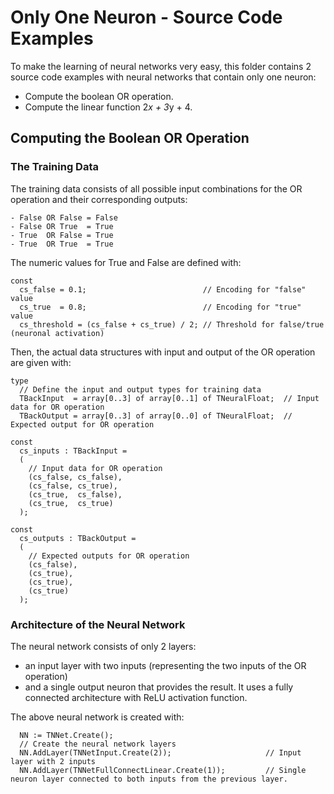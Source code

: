 # Only One Neuron - Source Code Examples

To make the learning of neural networks very easy, this folder contains 2 source code examples with neural networks that contain only one neuron:
* Compute the boolean OR operation.
* Compute the linear function 2*x + 3*y + 4.

## Computing the Boolean OR Operation

### The Training Data
The training data consists of all possible input combinations for the OR operation and their corresponding outputs:
```
- False OR False = False
- False OR True  = True
- True  OR False = True
- True  OR True  = True
```
The numeric values for True and False are defined with:
```
const
  cs_false = 0.1;                          // Encoding for "false" value
  cs_true  = 0.8;                          // Encoding for "true" value
  cs_threshold = (cs_false + cs_true) / 2; // Threshold for false/true (neuronal activation)
```

Then, the actual data structures with input and output of the OR operation are given with:
```
type
  // Define the input and output types for training data
  TBackInput  = array[0..3] of array[0..1] of TNeuralFloat;  // Input data for OR operation
  TBackOutput = array[0..3] of array[0..0] of TNeuralFloat;  // Expected output for OR operation

const
  cs_inputs : TBackInput =
  (
    // Input data for OR operation
    (cs_false, cs_false),
    (cs_false, cs_true),
    (cs_true,  cs_false),
    (cs_true,  cs_true)
  );

const
  cs_outputs : TBackOutput =
  (
    // Expected outputs for OR operation
    (cs_false),
    (cs_true),
    (cs_true),
    (cs_true)
  );
```



### Architecture of the Neural Network

The neural network consists of only 2 layers:
* an input layer with two inputs (representing the two inputs of the OR operation)
* and a single output neuron that provides the result. It uses a fully connected architecture with ReLU activation function.

The above neural network is created with:
```
  NN := TNNet.Create();
  // Create the neural network layers
  NN.AddLayer(TNNetInput.Create(2));                     // Input layer with 2 inputs
  NN.AddLayer(TNNetFullConnectLinear.Create(1));         // Single neuron layer connected to both inputs from the previous layer.
```

